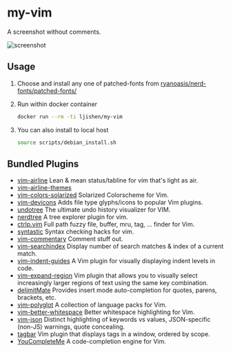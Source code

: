 # my-vim

A screenshot without comments.

![screenshot](https://user-images.githubusercontent.com/468515/34702283-bd0b6b92-f4a1-11e7-8504-dea4fc04287e.png)


## Usage

1. Choose and install any one of patched-fonts from [ryanoasis/nerd-fonts/patched-fonts/](https://github.com/ryanoasis/nerd-fonts/tree/master/patched-fonts)

2. Run within docker container
   ```bash
   docker run --rm -ti ljishen/my-vim
   ```

3. You can also install to local host
   ```bash
   source scripts/debian_install.sh
   ```


## Bundled Plugins

- [vim-airline](https://github.com/vim-airline/vim-airline) Lean & mean status/tabline for vim that's light as air.
- [vim-airline-themes](https://github.com/vim-airline/vim-airline-themes)
- [vim-colors-solarized](https://github.com/altercation/vim-colors-solarized) Solarized Colorscheme for Vim.
- [vim-devicons](https://github.com/ryanoasis/vim-devicons) Adds file type glyphs/icons to popular Vim plugins.
- [undotree](https://github.com/mbbill/undotree) The ultimate undo history visualizer for VIM.
- [nerdtree](https://github.com/scrooloose/nerdtree) A tree explorer plugin for vim.
- [ctrlp.vim](https://github.com/ctrlpvim/ctrlp.vim) Full path fuzzy file, buffer, mru, tag, ... finder for Vim.
- [syntastic](https://github.com/vim-syntastic/syntastic) Syntax checking hacks for vim.
- [vim-commentary](https://github.com/tpope/vim-commentary) Comment stuff out.
- [vim-searchindex](https://github.com/google/vim-searchindex) Display number of search matches & index of a current match.
- [vim-indent-guides](https://github.com/nathanaelkane/vim-indent-guides) A Vim plugin for visually displaying indent levels in code.
- [vim-expand-region](https://github.com/terryma/vim-expand-region) Vim plugin that allows you to visually select increasingly larger regions of text using the same key combination.
- [delimitMate](https://github.com/Raimondi/delimitMate) Provides insert mode auto-completion for quotes, parens, brackets, etc.
- [vim-polyglot](https://github.com/sheerun/vim-polyglot) A collection of language packs for Vim.
- [vim-better-whitespace](https://github.com/ntpeters/vim-better-whitespace) Better whitespace highlighting for Vim.
- [vim-json](https://github.com/elzr/vim-json) Distinct highlighting of keywords vs values, JSON-specific (non-JS) warnings, quote concealing.
- [tagbar](https://github.com/majutsushi/tagbar) Vim plugin that displays tags in a window, ordered by scope.
- [YouCompleteMe](https://github.com/Valloric/YouCompleteMe) A code-completion engine for Vim.
